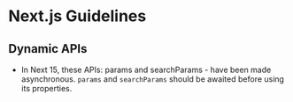 # Next.js Guidelines

## Dynamic APIs

* In Next 15, these APIs: params and searchParams - have been made asynchronous. `params` and `searchParams` should be awaited before using its properties.

